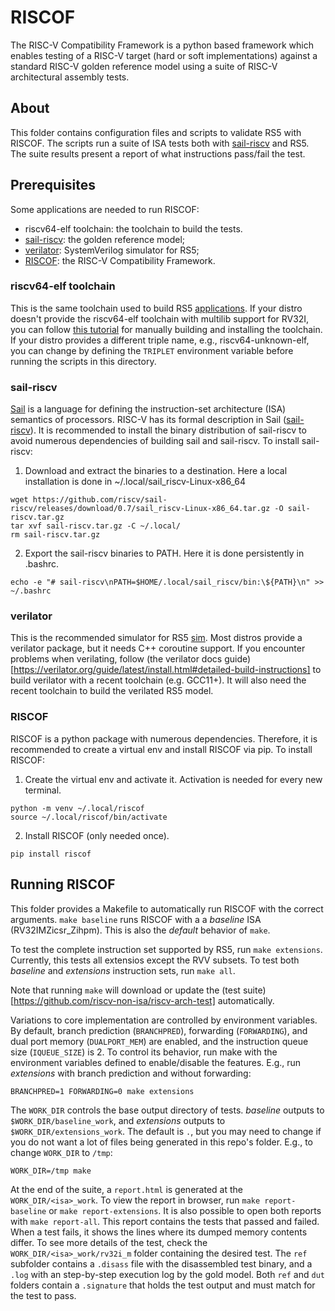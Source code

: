 # RISCOF

The RISC-V Compatibility Framework is a python based framework which enables testing of a RISC-V target (hard or soft implementations) against a standard RISC-V golden reference model using a suite of RISC-V architectural assembly tests.

## About

This folder contains configuration files and scripts to validate RS5 with RISCOF.
The scripts run a suite of ISA tests both with [sail-riscv](https://github.com/riscv/sail-riscv) and RS5.
The suite results present a report of what instructions pass/fail the test.

## Prerequisites

Some applications are needed to run RISCOF:
* riscv64-elf toolchain: the toolchain to build the tests.
* [sail-riscv](https://github.com/riscv/sail-riscv): the golden reference model;
* [verilator](https://www.veripool.org/verilator): SystemVerilog simulator for RS5;
* [RISCOF](https://riscof.readthedocs.io/en/stable/): the RISC-V Compatibility Framework.

### riscv64-elf toolchain

This is the same toolchain used to build RS5 [applications](/app/).
If your distro doesn't provide the riscv64-elf toolchain with multilib support for RV32I, 
you can follow [this tutorial](https://github.com/gaph-pucrs/Memphis-V/blob/master/docs/riscv.md) for manually building and installing the toolchain.
If your distro provides a different triple name, e.g., riscv64-unknown-elf, you can change by defining the `TRIPLET` environment variable before running the scripts in this directory.

### sail-riscv

[Sail](https://github.com/rems-project/sail) is a language for defining the instruction-set architecture (ISA) semantics of processors.
RISC-V has its formal description in Sail ([sail-riscv](https://github.com/riscv/sail-riscv)).
It is recommended to install the binary distribution of sail-riscv to avoid numerous dependencies of building sail and sail-riscv. 
To install sail-riscv:
1. Download and extract the binaries to a destination. Here a local installation is done in ~/.local/sail_riscv-Linux-x86_64
```
wget https://github.com/riscv/sail-riscv/releases/download/0.7/sail_riscv-Linux-x86_64.tar.gz -O sail-riscv.tar.gz
tar xvf sail-riscv.tar.gz -C ~/.local/
rm sail-riscv.tar.gz
```
2. Export the sail-riscv binaries to PATH. Here it is done persistently in .bashrc.
```
echo -e "# sail-riscv\nPATH=$HOME/.local/sail_riscv/bin:\${PATH}\n" >> ~/.bashrc
```

### verilator

This is the recommended simulator for RS5 [sim](/sim/).
Most distros provide a verilator package, but it needs C++ coroutine support.
If you encounter problems when verilating, follow (the verilator docs guide)[https://verilator.org/guide/latest/install.html#detailed-build-instructions] to build verilator with a recent toolchain (e.g. GCC11+).
It will also need the recent toolchain to build the verilated RS5 model.

### RISCOF

RISCOF is a python package with numerous dependencies. 
Therefore, it is recommended to create a virtual env and install RISCOF via pip.
To install RISCOF:
1. Create the virtual env and activate it. Activation is needed for every new terminal.
```
python -m venv ~/.local/riscof
source ~/.local/riscof/bin/activate
```
2. Install RISCOF (only needed once).
```
pip install riscof
```

## Running RISCOF

This folder provides a Makefile to automatically run RISCOF with the correct arguments.
`make baseline` runs RISCOF with a a *baseline* ISA (RV32IMZicsr_Zihpm).
This is also the *default* behavior of `make`.

To test the complete instruction set supported by RS5, run `make extensions`.
Currently, this tests all extensios except the RVV subsets.
To test both *baseline* and *extensions* instruction sets, run `make all`.

Note that running `make` will download or update the (test suite)[https://github.com/riscv-non-isa/riscv-arch-test] automatically.

Variations to core implementation are controlled by environment variables.
By default, branch prediction (`BRANCHPRED`), forwarding (`FORWARDING`), and dual port memory (`DUALPORT_MEM`) are enabled, and the instruction queue size (`IQUEUE_SIZE`) is 2.
To control its behavior, run make with the environment variables defined to enable/disable the features.
E.g., run *extensions* with branch prediction and without forwarding:
```
BRANCHPRED=1 FORWARDING=0 make extensions
```

The `WORK_DIR` controls the base output directory of tests.
*baseline* outputs to `$WORK_DIR/baseline_work`, and *extensions* outputs to `$WORK_DIR/extensions_work`.
The default is `.`, but you may need to change if you do not want a lot of files being generated in this
repo's folder.
E.g., to change `WORK_DIR` to `/tmp`:
```
WORK_DIR=/tmp make
```

At the end of the suite, a `report.html` is generated at the `WORK_DIR/<isa>_work`.
To view the report in browser, run `make report-baseline` or `make report-extensions`.
It is also possible to open both reports with `make report-all`.
This report contains the tests that passed and failed.
When a test fails, it shows the lines where its dumped memory contents differ.
To see more details of the test, check the `WORK_DIR/<isa>_work/rv32i_m` folder containing the desired test.
The `ref` subfolder contains a `.disass` file with the disassembled test binary, and a `.log` with an step-by-step execution log by the gold model.
Both `ref` and `dut` folders contain a `.signature` that holds the test output and must match for the test to pass.
